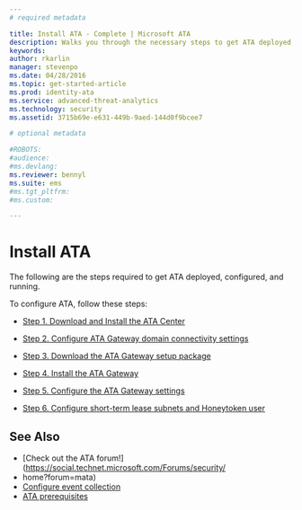 ```yaml
---
# required metadata

title: Install ATA - Complete | Microsoft ATA
description: Walks you through the necessary steps to get ATA deployed, configured, and running.
keywords:
author: rkarlin
manager: stevenpo
ms.date: 04/28/2016
ms.topic: get-started-article
ms.prod: identity-ata
ms.service: advanced-threat-analytics
ms.technology: security
ms.assetid: 3715b69e-e631-449b-9aed-144d0f9bcee7

# optional metadata

#ROBOTS:
#audience:
#ms.devlang:
ms.reviewer: bennyl
ms.suite: ems
#ms.tgt_pltfrm:
#ms.custom:

---
```


# Install ATA

The following are the steps required to get ATA deployed, configured, and running.

To configure ATA, follow these steps:


-   [Step 1. Download and Install the ATA Center](install-ata-step1.md)

-   [Step 2. Configure ATA Gateway domain connectivity settings](install-ata-step2.md)

-   [Step 3. Download the ATA Gateway setup package](install-ata-step3.md)

-   [Step 4. Install the ATA Gateway](install-ata-step4.md)

-   [Step 5. Configure the ATA Gateway settings](install-ata-step5.md)

-   [Step 6. Configure short-term lease subnets and Honeytoken user](install-ata-step6.md)


## See Also

- [Check out the ATA forum!](https://social.technet.microsoft.com/Forums/security/
- home?forum=mata)
- [Configure event collection](configure-event-collection.md)
- [ATA prerequisites](/advanced-threat-analytics/plan-design/ata-prerequisites)

